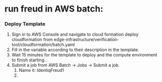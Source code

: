 # run freud in AWS batch:

### Deploy Template
1. Sign in to AWS Console and navigate to cloud formation deploy cloudformation from edge-infrastructure/verification-tool/cloudformation/batch.yaml
2. Fill in the variable according to their description in the template.
3. Wait 15 minutes for the template to deploy and the compute environment to finish starting.
4. Submit a job from AWS Batch -> Jobs -> Submit a job. 
    1. Name it: IdentiqFreud1
    2. 
